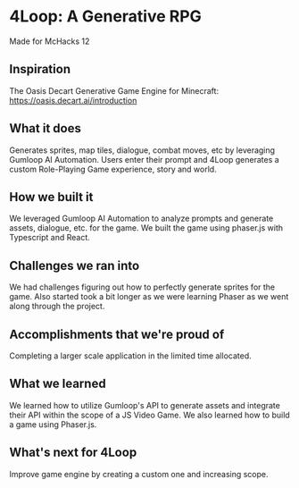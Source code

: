 # 4Loop: A Generative RPG
Made for McHacks 12
## Inspiration
The Oasis Decart Generative Game Engine for Minecraft:
https://oasis.decart.ai/introduction

## What it does
Generates sprites, map tiles, dialogue, combat moves, etc by leveraging Gumloop AI Automation. Users enter their prompt and 4Loop generates a custom Role-Playing Game experience, story and world.

## How we built it
We leveraged Gumloop AI Automation to analyze prompts and generate assets, dialogue, etc. for the game. We built the game using phaser.js with Typescript and React.

## Challenges we ran into
We had challenges figuring out how to perfectly generate sprites for the game. Also started took a bit longer as we were learning Phaser as we went along through the project.

## Accomplishments that we're proud of
Completing a larger scale application in the limited time allocated.

## What we learned
We learned how to utilize Gumloop's API to generate assets and integrate their API within the scope of a JS Video Game. We also learned how to build a game using Phaser.js.
## What's next for 4Loop
Improve game engine by creating a custom one and increasing scope.
